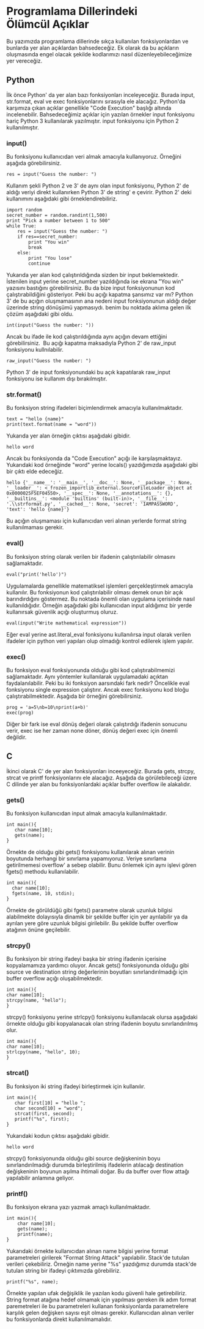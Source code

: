 # Programlama Dillerindeki Ölümcül Açıklar
Bu yazımızda programlama dillerinde sıkça kullanılan fonksiyonlardan ve bunlarda yer alan açıklardan bahsedeceğiz. Ek olarak da bu açıkların oluşmasında engel olacak şekilde kodlarımızı nasıl düzenleyebileceğimize yer vereceğiz.
## Python
İlk önce Python' da yer alan bazı fonksiyonları inceleyeceğiz. Burada input, str.format, eval ve exec fonksiyonlarını sırasıyla ele alacağız. Python'da karşımıza çıkan açıklar genellikle "Code Execution" başlığı altında incelenebilir. Bahsedeceğimiz açıklar için yazılan örnekler input fonksiyonu hariç Python 3 kullanılarak yazılmıştır. input fonksiyonu için Python 2 kullanılmıştır.
### input()
Bu fonksiyonu kullanıcıdan veri almak amacıyla kullanıyoruz. Örneğini aşağıda görebilirsiniz.
```
res = input("Guess the number: ")
```
Kullanım şekli Python 2 ve 3' de aynı olan input fonksiyonu, Python 2' de aldığı veriyi direkt kullanırken Python 3' de string' e çevirir. Python 2' deki kullanımını aşağıdaki gibi örneklendirebiliriz.
```
import random
secret_number = random.randint(1,500)
print "Pick a number between 1 to 500"
while True:
    res = input("Guess the number: ")
    if res==secret_number:
        print "You win"
        break
    else:
        print "You lose"
        continue
```
Yukarıda yer alan kod çalıştırıldığında sizden bir input beklemektedir. İstenilen input yerine secret_number yazıldığında ise ekrana "You win" yazısını bastığını görebilirsiniz. Bu da bize input fonksiyonunun kod çalıştırabildiğini gösteriyor. Peki bu açığı kapatma şansımız var mı? Python 3' de bu açığın oluşmamasının ana nedeni input fonksiyonunun aldığı değer üzerinde string dönüşümü yapmasıydı. benim bu noktada aklıma gelen ilk çözüm aşağıdaki gibi oldu.
```
int(input("Guess the number: "))
```
Ancak bu ifade ile kod çalıştırıldığında aynı açığın devam ettiğini görebilirsiniz. 
Bu açığı kapatma maksadıyla Python 2' de raw_input fonksiyonu kullnılabilir.
```
raw_input("Guess the number: ")
```
Python 3' de input fonksiyonundaki bu açık kapatılarak raw_input fonksiyonu ise kullanım dışı bırakılmıştır.
### str.format()
Bu fonksiyon string ifadeleri biçimlendirmek amacıyla kullanılmaktadır.
```
text = "hello {name}"
print(text.format(name = "word"))
```
Yukarıda yer alan örneğin çıktısı aşağıdaki gibidir.
```
hello word
```
Ancak bu fonksiyonda da "Code Execution" açığı ile karşılaşmaktayız. Yukarıdaki kod örneğinde "word" yerine locals() yazdığımızda aşağıdaki gibi bir çıktı elde edeceğiz.
```
hello {'__name__': '__main__', '__doc__': None, '__package__': None, '__loader__': <_frozen_importlib_external.SourceFileLoader object at 0x0000025F5EF04550>, '__spec__': None, '__annotations__': {}, '__builtins__': <module 'builtins' (built-in)>, '__file__': '.\\strformat.py', '__cached__': None, 'secret': 'IAMPASSWORD', 'text': 'hello {name}'}
```
Bu açığın oluşmaması için kullanıcıdan veri alınan yerlerde format string kullanılmaması gerekir.
### eval()
Bu fonksiyon string olarak verilen bir ifadenin çalıştırılabilir olmasını sağlamaktadır.
```
eval("print('hello')")
```
Uygulamalarda genellikle matematiksel işlemleri gerçekleştirmek amacıyla kullanılır. Bu fonksiyonun kod çalıştırılabilir olması demek onun bir açık barındırdığını göstermez. Bu noktada önemli olan uygulama içerisinde nasıl kullanıldığıdır. Örneğin aşağıdaki gibi kullanıcıdan input aldığımız bir yerde kullanırsak güvenlik açığı oluşturmuş oluruz.
```
eval(input("Write mathematical expression"))
```
Eğer eval yerine ast.literal_eval fonksiyonu kullanılırsa input olarak verilen ifadeler için python veri yapıları olup olmadığı kontrol edilerek işlem yapılır.
### exec()
Bu fonksiyon eval fonksiyonunda olduğu gibi kod çalıştırabilmemizi sağlamaktadır. Aynı yöntemler kullanılarak uygulamadaki açıktan faydalanılabilir. Peki bu iki fonksiyon aarsındaki fark nedir? Öncelikle eval fonksiyonu single expression çalıştırır. Ancak exec fonksiyonu kod bloğu çalıştırabilmektedir. Aşağıda bir örneğini görebilirsiniz.
```
prog = 'a=5\nb=10\nprint(a+b)'
exec(prog)
```
Diğer bir fark ise eval dönüş değeri olarak çalıştırdığı ifadenin sonucunu verir, exec ise her zaman none döner, dönüş değeri exec için önemli değildir.
## C
İkinci olarak C' de yer alan fonksiyonları inceeyeceğiz. Burada gets, strcpy, strcat ve printf fonksiyonlarını ele alacağız. Aşağıda da görülebileceği üzere C dilinde yer alan bu fonksiyonlardaki açıklar buffer overflow ile alakalıdır.
### gets()
Bu fonksiyon kullanıcıdan input almak amacıyla kullanılmaktadır.
```
int main(){
   char name[10];
   gets(name);
}
```
Örnekte de olduğu gibi gets() fonksiyonu kullanılarak alınan verinin boyutunda herhangi bir sınırlama yapamıyoruz. Veriye sınırlama getirilmemesi overflow' a sebep olabilir. Bunu önlemek için aynı işlevi gören fgets() methodu kullanılabilir.
```
int main(){
  char name[10];
  fgets(name, 10, stdin);
}
```
Örnekte de görüldüğü gibi fgets() parametre olarak uzunluk bilgisi alabilmekte dolayısıyla dinamik bir şekilde buffer için yer ayrılabilir ya da ayrılan yere göre uzunluk bilgisi girilebilir. Bu şekilde buffer overflow atağının önüne geçilebilir.
### strcpy()
Bu fonksiyon bir string ifadeyi başka bir string ifadenin içerisine kopyalamamıza yardımcı oluyor. Ancak gets() fonksiyonunda olduğu gibi source ve destination string değerlerinin boyutları sınırlandırılmadığı için buffer overflow açığı oluşabilmektedir.
```
int main(){
char name[10];
strcpy(name, "hello");
}
```
strcpy() fonksiyonu yerine strlcpy() fonksiyonu kullanılacak olursa aşağıdaki örnekte olduğu gibi kopyalanacak olan string ifadenin boyutu sınırlandırılmış olur.
```
int main(){
char name[10];
strlcpy(name, "hello", 10);
}
```
### strcat()
Bu fonksiyon iki string ifadeyi birleştirmek için kullanılır.
```
int main(){
   char first[10] = "hello ";
   char second[10] = "word";
   strcat(first, second);
   printf("%s", first);
}
```
Yukarıdaki kodun çıktısı aşağıdaki gibidir.
```
hello word
```
strcpy() fonksiyonunda olduğu gibi source değişkeninin boyu sınırlandırılmadığı durumda birleştirilmiş ifadelerin atılacağı destination değişkeninin boyunun aşılma ihtimali doğar. Bu da buffer over flow attağı yapılabilir anlamına geliyor.
### printf()
Bu fonksiyon ekrana yazı yazmak amaçlı kullanılmaktadır.
```
int main(){
    char name[10];
    gets(name);
    printf(name);
}
```
Yukarıdaki örnekte kullanıcıdan alınan name bilgisi yerine format parametreleri girilerek "Format String Attack" yapılabilir. Stack'de tutulan verileri çekebiliriz. Örneğin name yerine "%s" yazdığımız durumda stack'de tutulan string bir ifadeyi çıktımızda görebiliriz.
```
printf("%s", name);
```
Örnekte yapılan ufak değişiklik ile yazılan kodu güvenli hale getirebiliriz. String format atağına hedef olmamak için yapılması gereken ilk adım format paremetreleri ile bu parametreleri kullanan fonksiyonlarda parametrelere karşılık gelen değişken sayısı eşit olması gerekir. Kullanıcıdan alınan veriler bu fonksiyonlarda direkt kullanılmamalıdır.

